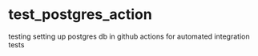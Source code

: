 # test_postgres_action
testing setting up postgres db in github actions for automated integration tests
